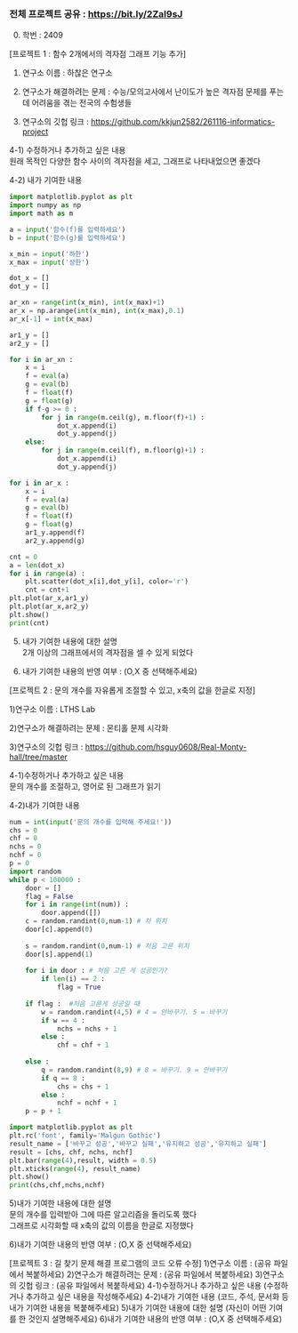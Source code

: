 ### 전체 프로젝트 공유 : https://bit.ly/2ZaI9sJ

0. 학번 : 2409

[프로젝트 1 : 함수 2개에서의 격자점 그래프 기능 추가]

1) 연구소 이름 : 하찮은 연구소

2) 연구소가 해결하려는 문제 : 수능/모의고사에서 난이도가 높은 격자점 문제를 푸는데 어려움을 겪는 전국의 수험생들

3) 연구소의 깃헙 링크 : https://github.com/kkjun2582/261116-informatics-project

4-1) 수정하거나 추가하고 싶은 내용<br>
원래 목적인 다양한 함수 사이의 격자점을 세고, 그래프로 나타내었으면 좋겠다

4-2) 내가 기여한 내용
```python
import matplotlib.pyplot as plt
import numpy as np
import math as m

a = input('함수(f)를 입력하세요')
b = input('함수(g)를 입력하세요')

x_min = input('하한')
x_max = input('상한')

dot_x = []
dot_y = []

ar_xn = range(int(x_min), int(x_max)+1)
ar_x = np.arange(int(x_min), int(x_max),0.1)
ar_x[-1] = int(x_max)

ar1_y = []
ar2_y = []

for i in ar_xn :
    x = i
    f = eval(a)
    g = eval(b)
    f = float(f)
    g = float(g)
    if f-g >= 0 :
        for j in range(m.ceil(g), m.floor(f)+1) :
            dot_x.append(i)
            dot_y.append(j)
    else:    
        for j in range(m.ceil(f), m.floor(g)+1) :
            dot_x.append(i)
            dot_y.append(j)

for i in ar_x :
    x = i
    f = eval(a)
    g = eval(b)
    f = float(f)
    g = float(g)
    ar1_y.append(f)
    ar2_y.append(g)

cnt = 0
a = len(dot_x)
for i in range(a) :
    plt.scatter(dot_x[i],dot_y[i], color='r')
    cnt = cnt+1
plt.plot(ar_x,ar1_y)
plt.plot(ar_x,ar2_y)
plt.show()
print(cnt)
```

5) 내가 기여한 내용에 대한 설명<br>
2개 이상의 그래프에서의 격자점을 셀 수 있게 되었다

6) 내가 기여한 내용의 반영 여부 : (O,X 중 선택해주세요)

[프로젝트 2 : 문의 개수를 자유롭게 조절할 수 있고, x축의 값을 한글로 지정]

1)연구소 이름 : LTHS Lab

2)연구소가 해결하려는 문제 : 몬티홀 문제 시각화

3)연구소의 깃헙 링크 : https://github.com/hsguy0608/Real-Monty-hall/tree/master

4-1)수정하거나 추가하고 싶은 내용<br>
문의 개수를 조절하고, 영어로 된 그래프가 읽기 

4-2)내가 기여한 내용
```python
num = int(input('문의 개수를 입력해 주세요!'))
chs = 0
chf = 0
nchs = 0
nchf = 0
p = 0
import random
while p < 100000 :
    door = []
    flag = False
    for i in range(int(num)) :
        door.append([])
    c = random.randint(0,num-1) # 차 위치
    door[c].append(0)
        
    s = random.randint(0,num-1) # 처음 고른 위치
    door[s].append(1)
        
    for i in door : # 처음 고른 게 성공인가? 
        if len(i) == 2 :
            flag = True
    
    if flag :  #처음 고른게 성공일 때
        w = random.randint(4,5) # 4 = 안바꾸기. 5 = 바꾸기
        if w == 4 :
            nchs = nchs + 1
        else :                     
            chf = chf + 1
    
    else :
        q = random.randint(8,9) # 8 = 바꾸기. 9 = 안바꾸기
        if q == 8 :
            chs = chs + 1
        else :     
            nchf = nchf + 1 
    p = p + 1

import matplotlib.pyplot as plt
plt.rc('font', family='Malgun Gothic')
result_name = ['바꾸고 성공','바꾸고 실패','유지하고 성공','유지하고 실패']
result = [chs, chf, nchs, nchf]
plt.bar(range(4),result, width = 0.5)
plt.xticks(range(4), result_name)
plt.show()
print(chs,chf,nchs,nchf)
```
5)내가 기여한 내용에 대한 설명<br>
문의 개수를 입력받아 그에 따른 알고리즘을 돌리도록 했다<br>
그래프로 시각화할 때 x축의 값의 이름을 한글로 지정했다

6)내가 기여한 내용의 반영 여부 : (O,X 중 선택해주세요)

[프로젝트 3 : 길 찾기 문제 해결 프로그램의 코드 오류 수정]
1)연구소 이름 : (공유 파일에서 복붙하세요)
2)연구소가 해결하려는 문제 : (공유 파일에서 복붙하세요)
3)연구소의 깃헙 링크 : (공유 파일에서 복붙하세요)
4-1)수정하거나 추가하고 싶은 내용
(수정하거나 추가하고 싶은 내용을 작성해주세요)
4-2)내가 기여한 내용
(코드, 주석, 문서화 등 내가 기여한 내용을 복붙해주세요)
5)내가 기여한 내용에 대한 설명
(자신이 어떤 기여를 한 것인지 설명해주세요)
6)내가 기여한 내용의 반영 여부 : (O,X 중 선택해주세요)
